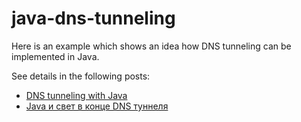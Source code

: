 # java-dns-tunneling
Here is an example which shows an idea how DNS tunneling can be implemented in Java.

See details in the following posts:
- [DNS tunneling with Java](https://blog.gypsyengineer.com/fun/dns-tunneling-with-java.html)
- [Java и свет в конце DNS туннеля](https://blog.gypsyengineer.com/fun-ru/dns-tunneling-with-java-ru.html)
